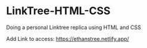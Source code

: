 # LinkTree-HTML-CSS
Doing a personal Linktree replica using HTML and CSS  

Add Link to access: https://ethanstree.netlify.app/ 
